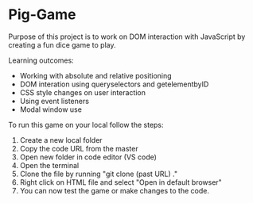 # Pig-Game

Purpose of this project is to work on DOM interaction with JavaScript by creating a fun dice game to play. 

Learning outcomes:
- Working with absolute and relative positioning 
- DOM interation using queryselectors and getelementbyID
- CSS style changes on user interaction
- Using event listeners
- Modal window use

To run this game on your local follow the steps: 
1. Create a new local folder
2. Copy the code URL from the master 
3. Open new folder in code editor (VS code) 
4. Open the terminal 
5. Clone the file by running "git clone (past URL) ."
6. Right click on HTML file and select "Open in default browser" 
7. You can now test the game or make changes to the code. 

